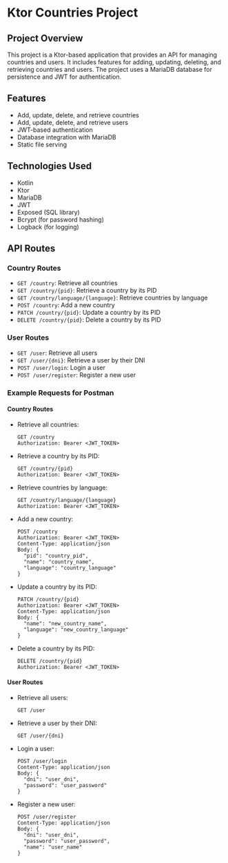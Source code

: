 # Ktor Countries Project

## Project Overview

This project is a Ktor-based application that provides an API for managing countries and users. It includes features for adding, updating, deleting, and retrieving countries and users. The project uses a MariaDB database for persistence and JWT for authentication.

## Features

- Add, update, delete, and retrieve countries
- Add, update, delete, and retrieve users
- JWT-based authentication
- Database integration with MariaDB
- Static file serving

## Technologies Used

- Kotlin
- Ktor
- MariaDB
- JWT
- Exposed (SQL library)
- Bcrypt (for password hashing)
- Logback (for logging)

## API Routes

### Country Routes

- `GET /country`: Retrieve all countries
- `GET /country/{pid}`: Retrieve a country by its PID
- `GET /country/language/{language}`: Retrieve countries by language
- `POST /country`: Add a new country
- `PATCH /country/{pid}`: Update a country by its PID
- `DELETE /country/{pid}`: Delete a country by its PID

### User Routes

- `GET /user`: Retrieve all users
- `GET /user/{dni}`: Retrieve a user by their DNI
- `POST /user/login`: Login a user
- `POST /user/register`: Register a new user

### Example Requests for Postman

#### Country Routes

- Retrieve all countries:
  ```
  GET /country
  Authorization: Bearer <JWT_TOKEN>
  ```

- Retrieve a country by its PID:
  ```
  GET /country/{pid}
  Authorization: Bearer <JWT_TOKEN>
  ```

- Retrieve countries by language:
  ```
  GET /country/language/{language}
  Authorization: Bearer <JWT_TOKEN>
  ```

- Add a new country:
  ```
  POST /country
  Authorization: Bearer <JWT_TOKEN>
  Content-Type: application/json
  Body: {
    "pid": "country_pid",
    "name": "country_name",
    "language": "country_language"
  }
  ```

- Update a country by its PID:
  ```
  PATCH /country/{pid}
  Authorization: Bearer <JWT_TOKEN>
  Content-Type: application/json
  Body: {
    "name": "new_country_name",
    "language": "new_country_language"
  }
  ```

- Delete a country by its PID:
  ```
  DELETE /country/{pid}
  Authorization: Bearer <JWT_TOKEN>
  ```

#### User Routes

- Retrieve all users:
  ```
  GET /user
  ```

- Retrieve a user by their DNI:
  ```
  GET /user/{dni}
  ```

- Login a user:
  ```
  POST /user/login
  Content-Type: application/json
  Body: {
    "dni": "user_dni",
    "password": "user_password"
  }
  ```

- Register a new user:
  ```
  POST /user/register
  Content-Type: application/json
  Body: {
    "dni": "user_dni",
    "password": "user_password",
    "name": "user_name"
  }
  ```

